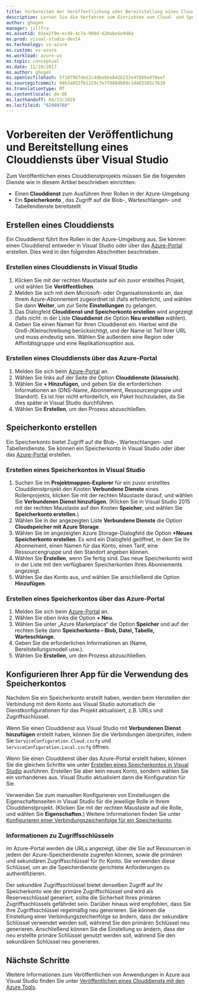 ```yaml
---
title: Vorbereiten der Veröffentlichung oder Bereitstellung eines Clouddiensts
description: Lernen Sie die Verfahren zum Einrichten von Cloud- und Speicherkontodiensten und zum Konfigurieren Ihrer Azure-Anwendung kennen.
author: ghogen
manager: jillfra
ms.assetid: 92ee2f9e-ec49-4c7a-900d-620abe5e9d8a
ms.prod: visual-studio-dev14
ms.technology: vs-azure
ms.custom: vs-azure
ms.workload: azure-vs
ms.topic: conceptual
ms.date: 11/10/2017
ms.author: ghogen
ms.openlocfilehash: 571079b7de52c4dbebbe842b232e4f889a9f0eef
ms.sourcegitcommit: 94b3a052fb1229c7e7f8804b09c1d403385c7630
ms.translationtype: MT
ms.contentlocale: de-DE
ms.lasthandoff: 04/23/2019
ms.locfileid: "62989788"
---
```

# <a name="prepare-to-publish-or-deploy-a-cloud-service-from-visual-studio"></a>Vorbereiten der Veröffentlichung und Bereitstellung eines Clouddiensts über Visual Studio

Zum Veröffentlichen eines Clouddienstprojekts müssen Sie die folgenden Dienste wie in diesem Artikel beschrieben einrichten:

* Einen **Clouddienst** zum Ausführen Ihrer Rollen in der Azure-Umgebung
* Ein **Speicherkonto** , das Zugriff auf die Blob-, Warteschlangen- und Tabellendienste bereitstellt

## <a name="create-a-cloud-service"></a>Erstellen eines Clouddiensts

Ein Clouddienst führt Ihre Rollen in der Azure-Umgebung aus. Sie können einen Clouddienst entweder in Visual Studio oder über das [Azure-Portal](https://portal.azure.com/) erstellen. Dies wird in den folgenden Abschnitten beschrieben.

### <a name="create-a-cloud-service-from-visual-studio"></a>Erstellen eines Clouddiensts in Visual Studio

1. Klicken Sie mit der rechten Maustaste auf ein zuvor erstelltes Projekt, und wählen Sie **Veröffentlichen**.
1. Melden Sie sich mit dem Microsoft- oder Organisationskonto an, das Ihrem Azure-Abonnement zugeordnet ist (falls erforderlich), und wählen Sie dann **Weiter**, um zur Seite **Einstellungen** zu gelangen.
1. Das Dialogfeld **Clouddienst und Speicherkonto erstellen** wird angezeigt (falls nicht: in der Liste **Clouddienst** die Option **Neu erstellen** wählen).
1. Geben Sie einen Namen für Ihren Clouddienst ein. Hierbei wird die Groß-/Kleinschreibung berücksichtigt, und der Name ist Teil Ihrer URL und muss eindeutig sein. Wählen Sie außerdem eine Region oder Affinitätsgruppe und eine Replikationsoption aus.

### <a name="create-a-cloud-service-through-the-azure-portal"></a>Erstellen eines Clouddiensts über das Azure-Portal

1. Melden Sie sich beim [Azure-Portal](https://portal.azure.com/) an.
1. Wählen Sie links auf der Seite die Option **Clouddienste (klassisch)**.
1. Wählen Sie **+ Hinzufügen**, und geben Sie die erforderlichen Informationen an (DNS-Name, Abonnement, Ressourcengruppe und Standort). Es ist hier nicht erforderlich, ein Paket hochzuladen, da Sie dies später in Visual Studio durchführen.
1. Wählen Sie **Erstellen**, um den Prozess abzuschließen.

## <a name="create-a-storage-account"></a>Speicherkonto erstellen

Ein Speicherkonto bietet Zugriff auf die Blob-, Warteschlangen- und Tabellendienste. Sie können ein Speicherkonto in Visual Studio oder über das [Azure-Portal](https://portal.azure.com/) erstellen.

### <a name="create-a-storage-account-from-visual-studio"></a>Erstellen eines Speicherkontos in Visual Studio

1. Suchen Sie im **Projektmappen-Explorer** für ein zuvor erstelltes Clouddienstprojekt den Knoten **Verbundene Dienste** eines Rollenprojekts, klicken Sie mit der rechten Maustaste darauf, und wählen Sie **Verbundenen Dienst hinzufügen**. (Klicken Sie in Visual Studio 2015 mit der rechten Maustaste auf den Knoten **Speicher**, und wählen Sie **Speicherkonto erstellen**.)
1. Wählen Sie in der angezeigten Liste **Verbundene Dienste** die Option **Cloudspeicher mit Azure Storage**.
1. Wählen Sie im angezeigten Azure Storage-Dialogfeld die Option **+Neues Speicherkonto erstellen**. Es wird ein Dialogfeld geöffnet, in dem Sie Ihr Abonnement, einen Namen für das Konto, einen Tarif, eine Ressourcengruppe und den Standort angeben können.
1. Wählen Sie **Erstellen**, wenn Sie fertig sind. Das neue Speicherkonto wird in der Liste mit den verfügbaren Speicherkonten Ihres Abonnements angezeigt.
1. Wählen Sie das Konto aus, und wählen Sie anschließend die Option **Hinzufügen**.

### <a name="create-a-storage-account-through-the-azure-portal"></a>Erstellen eines Speicherkontos über das Azure-Portal

1. Melden Sie sich beim [Azure-Portal](https://portal.azure.com/) an.
1. Wählen Sie oben links die Option **+ Neu**.
1. Wählen Sie unter „Azure Marketplace“ die Option **Speicher** und auf der rechten Seite dann **Speicherkonto – Blob, Datei, Tabelle, Warteschlange**.
1. Geben Sie die erforderlichen Informationen an (Name, Bereitstellungsmodell usw.).
1. Wählen Sie **Erstellen**, um den Prozess abzuschließen.

## <a name="configure-your-app-to-use-the-storage-account"></a>Konfigurieren Ihrer App für die Verwendung des Speicherkontos

Nachdem Sie ein Speicherkonto erstellt haben, werden beim Herstellen der Verbindung mit dem Konto aus Visual Studio automatisch die Dienstkonfigurationen für das Projekt aktualisiert, z.B. URLs und Zugriffsschlüssel.

Wenn Sie einen Clouddienst aus Visual Studio mit **Verbundenen Dienst hinzufügen** erstellt haben, können Sie die Verbindungen überprüfen, indem Sie `ServiceConfiguration.Cloud.cscfg` und `ServiceConfiguration.Local.cscfg` öffnen.

Wenn Sie einen Clouddienst über das Azure-Portal erstellt haben, können Sie die gleichen Schritte wie unter [Erstellen eines Speicherkontos in Visual Studio](#create-a-storage-account-from-visual-studio) ausführen. Erstellen Sie aber kein neues Konto, sondern wählen Sie ein vorhandenes aus. Visual Studio aktualisiert dann die Konfiguration für Sie.

Verwenden Sie zum manuellen Konfigurieren von Einstellungen die Eigenschaftenseiten in Visual Studio für die jeweilige Rolle in Ihrem Clouddienstprojekt. (Klicken Sie mit der rechten Maustaste auf die Rolle, und wählen Sie **Eigenschaften**.) Weitere Informationen finden Sie unter [Konfigurieren einer Verbindungszeichenfolge für ein Speicherkonto](vs-azure-tools-multiple-services-project-configurations.md#configuring-a-connection-string-for-a-storage-account).

### <a name="about-access-keys"></a>Informationen zu Zugriffsschlüsseln

Im Azure-Portal werden die URLs angezeigt, über die Sie auf Ressourcen in jedem der Azure-Speicherdienste zugreifen können, sowie die primären und sekundären Zugriffsschlüssel für Ihr Konto. Sie verwenden diese Schlüssel, um an die Speicherdienste gerichtete Anforderungen zu authentifizieren.

Der sekundäre Zugriffsschlüssel bietet denselben Zugriff auf Ihr Speicherkonto wie der primäre Zugriffschlüssel und wird als Reserveschlüssel generiert, sollte die Sicherheit Ihres primären Zugriffsschlüssels gefährdet sein. Darüber hinaus wird empfohlen, dass Sie Ihre Zugriffsschlüssel regelmäßig neu generieren. Sie können die Einstellung einer Verbindungszeichenfolge so ändern, dass der sekundäre Schlüssel verwendet werden soll, während Sie den primären Schlüssel neu generieren. Anschließend können Sie die Einstellung so ändern, dass der neu erstellte primäre Schlüssel genutzt werden soll, während Sie den sekundären Schlüssel neu generieren.

## <a name="next-steps"></a>Nächste Schritte

Weitere Informationen zum Veröffentlichen von Anwendungen in Azure aus Visual Studio finden Sie unter [Veröffentlichen eines Clouddiensts mit den Azure Tools](vs-azure-tools-publishing-a-cloud-service.md).
